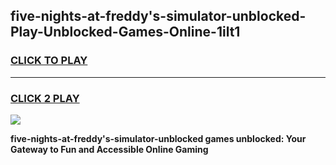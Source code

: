 
## five-nights-at-freddy's-simulator-unblocked-Play-Unblocked-Games-Online-1ilt1
<h3>
<a href="https://premium76.site?title=five-nights-at-freddy's-simulator-unblocked&ref=25A">CLICK TO PLAY</a></h3>
<hr>

<h3>
<a href="https://premium76.site?title=five-nights-at-freddy's-simulator-unblocked&ref=25A">CLICK 2 PLAY</a>
  
</h3>

<a href="https://premium76.site?title=five-nights-at-freddy's-simulator-unblocked&ref=25A"><img src="https://clearcache.store/games.png"></a>


**five-nights-at-freddy's-simulator-unblocked games unblocked: Your Gateway to Fun and Accessible Online Gaming**
